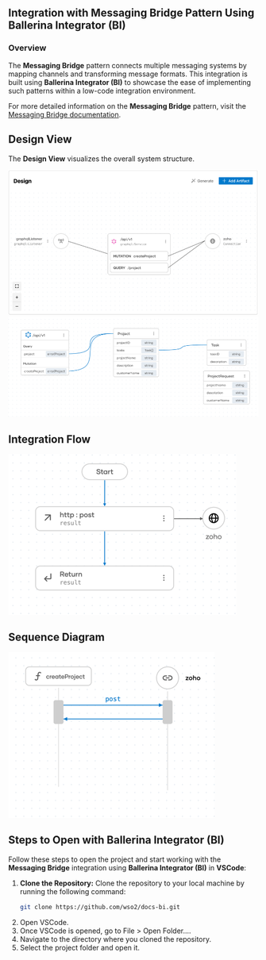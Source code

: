 ## Integration with Messaging Bridge Pattern Using Ballerina Integrator (BI)

### Overview

The **Messaging Bridge** pattern connects multiple messaging systems by mapping channels and transforming message formats. This integration is built using **Ballerina Integrator (BI)** to showcase the ease of implementing such patterns within a low-code integration environment.

For more detailed information on the **Messaging Bridge** pattern, visit the [Messaging Bridge documentation](https://www.enterpriseintegrationpatterns.com/patterns/messaging/MessagingBridge.html).

## Design View

The **Design View** visualizes the overall system structure.

![Design View](design.png)
![Design View](graphql.png)

## Integration Flow

![Flow Diagram](flow.png)

## Sequence Diagram

![Flow Diagram](sequence.png)

## Steps to Open with Ballerina Integrator (BI)

Follow these steps to open the project and start working with the **Messaging Bridge** integration using **Ballerina Integrator (BI)** in **VSCode**:

1. **Clone the Repository:**
   Clone the repository to your local machine by running the following command:
   ```bash
   git clone https://github.com/wso2/docs-bi.git

2. Open VSCode.
3. Once VSCode is opened, go to File > Open Folder....
4. Navigate to the directory where you cloned the repository.
5. Select the project folder and open it.
